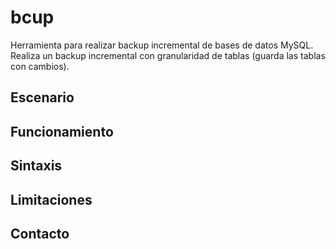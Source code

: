 ﻿# bcup
Herramienta para realizar backup incremental de bases de datos MySQL. Realiza un backup incremental con granularidad de tablas (guarda las tablas con cambios). 

## Escenario

## Funcionamiento

## Sintaxis


## Limitaciones


## Contacto

